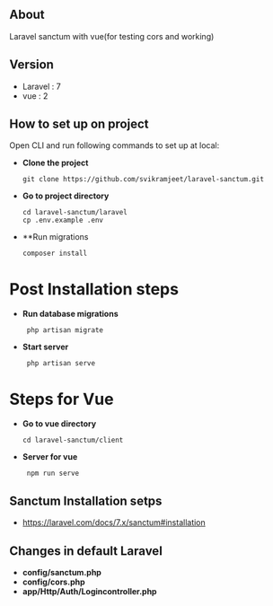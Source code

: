 ## About 

Laravel sanctum with vue(for testing cors and working)

## Version

- Laravel : 7
- vue : 2

## How to set up on project
  
   Open CLI and run following commands to set up at local:
   
  - **Clone the project**
       >
        git clone https://github.com/svikramjeet/laravel-sanctum.git

  - **Go to project directory**
       >
        cd laravel-sanctum/laravel
        cp .env.example .env

  - **Run migrations 
       >
        composer install

# Post Installation steps 

 - **Run database migrations**
    >
        php artisan migrate

 - **Start server**
    >
        php artisan serve

# Steps for Vue

  - **Go to vue directory**
       >
        cd laravel-sanctum/client

 - **Server for vue**
    >
        npm run serve

## Sanctum Installation setps


* https://laravel.com/docs/7.x/sanctum#installation


## Changes in default Laravel


* **config/sanctum.php**
* **config/cors.php**
* **app/Http/Auth/Logincontroller.php**
